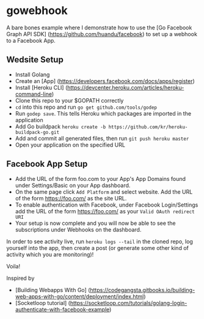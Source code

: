# gowebhook
A bare bones example where I demonstrate how to use the [Go Facebook Graph API SDK] (https://github.com/huandu/facebook) to set up a webhook to a Facebook App.

## Wedsite Setup
+ Install Golang
+ Create an [App] (https://developers.facebook.com/docs/apps/register)
+ Install [Heroku CLI] (https://devcenter.heroku.com/articles/heroku-command-line)
+ Clone this repo to your $GOPATH correctly
+ `cd` into this repo and run `go get github.com/tools/godep`
+ Run `godep save`. This tells Heroku which packages are imported in the application
+ Add Go buildpack `heroku create -b https://github.com/kr/heroku-buildpack-go.git`
+ Add and commit all generated files, then run `git push heroku master`
+ Open your application on the specified URL

## Facebook App Setup
+ Add the URL of the form foo.com to your App's App Domains found under Settings/Basic on your App dashboard.
+ On the same page click `Add Platform` and select website. Add the URL of the form https://foo.com/ as the site URL.
+ To enable authentication with Facebook, under Facebook Login/Settings add the URL of the form https://foo.com/ as your `Valid OAuth redirect URI`
+ Your setup is now complete and you will now be able to see the subscriptions under Webhooks on the dashboard.

In order to see activity live, run `heroku logs --tail` in the cloned repo, log yourself into the app, then create a post (or generate some other kind of activity which you are monitoring)!

Voila!

Inspired by
+ [Building Webapps With Go] (https://codegangsta.gitbooks.io/building-web-apps-with-go/content/deployment/index.html)
+ [Socketloop tutorial] (https://socketloop.com/tutorials/golang-login-authenticate-with-facebook-example)


